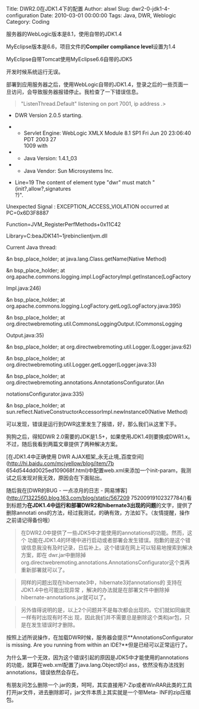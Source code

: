 Title: DWR2.0在JDK1.4下的配置
Author: alswl
Slug: dwr2-0-jdk1-4-configuration
Date: 2010-03-01 00:00:00
Tags: Java, DWR, Weblogic
Category: Coding

服务器的WebLogic版本是8.1，使用自带的JDK1.4

MyEclipse版本是6.6，项目文件的**Compiler compliance level**设置为1.4

MyEclipse自带Tomcat使用MyEclipse6.6自带的JDK5

开发时候系统运行无误。

部署到应用服务器之后，使用WebLogic自带的JDK1.4，登录之后的一些页面一旦访问，会导致服务器报错停止。我检查了一下错误信息。

> "ListenThread.Default" listening on port 7001, ip address *.*>

- DWR Version 2.0.5 starting.  
- - Servlet Engine: WebLogic XMLX Module 8.1 SP1 Fri Jun 20 23:06:40 PDT 2003 27  
1009 with

- - Java Version: 1.4.1_03  
- - Java Vendor: Sun Microsystems Inc.  
- Line=19 The content of element type "dwr" must match "(init?,allow?,signatures  
?)".

  
Unexpected Signal : EXCEPTION_ACCESS_VIOLATION occurred at PC=0x6D3F8887

Function=JVM_RegisterPerfMethods+0x11C42

Library=C:beaJDK141~1jrebinclientjvm.dll

  
Current Java thread:

&n
bsp_place_holder; at
java.lang.Class.getName(Native Method)

&n
bsp_place_holder; at
org.apache.commons.logging.impl.LogFactoryImpl.getInstance(LogFactory

Impl.java:246)

&n
bsp_place_holder; at
org.apache.commons.logging.LogFactory.getLog(LogFactory.java:395)

&n
bsp_place_holder; at
org.directwebremoting.util.CommonsLoggingOutput.<init>(CommonsLogging

Output.java:35)

&n
bsp_place_holder; at
org.directwebremoting.util.Logger.<init>(Logger.java:62)

&n
bsp_place_holder; at
org.directwebremoting.util.Logger.getLogger(Logger.java:33)

&n
bsp_place_holder; at
org.directwebremoting.annotations.AnnotationsConfigurator.<clinit>(An

notationsConfigurator.java:335)

&n
bsp_place_holder; at
sun.reflect.NativeConstructorAccessorImpl.newInstance0(Native Method)

可以发现，错误是运行到DWR这里发生了报错，好，那么我们从这里下手。

狗狗之后，得知DWR 2.0需要的JDK是1.5+，如果使用JDK1.4则要换成DWR1.x。不过，随后我看到两篇文章提供了两种解决方案。

[在JDK1.4中正确使用 DWR AJAX框架_永无止境_百度空间](http://hi.baidu.com/mcjyellow/blog/item/7b
654d544dd0025ed109068f.html)中配置web.xml来添加一个init-param，我测试之后发现对我无效，原因会在下面贴出。

随后我在[DWR的BUG - 一点凉月的日志 - 网易博客](http://71322560.blog.163.com/blog/static/567209
75200919102327784/)看到标题为**在JDK1.4中运行和部署DWR2和hibernate3出现的问题**的文字，提供了删除annotati
ons的方法，经过我测试，的确有效，方法如下。（友情提醒，操作之前请记得备份哦）

> 在DWR2.0中提供了一些JDK5中才能使用的annotations的功能。然而，这个
功能在JDK1.4的环境中进行启动或者部署会发生错误。抱歉的是这个错误信息我没有及时记录，日后补上。这个错误在网上可以轻易地搜索到解决方案，即在
dwr.jar中删除掉org.directwebremoting.annotations.AnnotationsConfigurator这个类再
重新部署就可以了。

>

> 同样的问题出现在hibernate3中，hibernate3对annotations的 支持在JDK1.4中也可能出现异常
，解决的办法就是在部署文件中删除掉hibernate-annotations.jar就可以了。

>

> 另外值得说明的是，以上2个问题并不是每次都会出现的。它们就如同幽灵一样有时出现有时不出
现，因此我们并不需要总是删除这个类和jar包，只是在发生错误时才删除。

按照上述所说操作，在加载DWR时候，服务器会提示**AnnotationsConfigurator is
missing. Are you running from within an IDE?**但是已经可以正常运行了。

为什么第一个无效，因为这个错误引起的原因是JDK5中才能使用的annotations的功能，就算在web.xml配置了java.lang.Object的cl
ass，依然没有办法找到annotations，错误依然会存在。

有朋友问怎么删除一个.jar的类，呵呵，其实直接用7-Zip或者WinRAR此类的工具打开jar文件，进去删除即可，jar文件本质上其实就是一个带Meta-
INF的zip压缩包。

